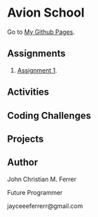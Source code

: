 # Avion School
Go to [My Github Pages](https://buuloooy0318.github.io/batch6-activities/).


## Assignments
1. [Assignment 1](https://github.com/Buuloooy0318/batch6-activities/blob/main/Assignment-1/index.html).


## Activities


## Coding Challenges


## Projects



## Author
<p>John Christian M. Ferrer</p>
<p>Future Programmer</p>
<p>jayceeeferrerr@gmail.com</p>
